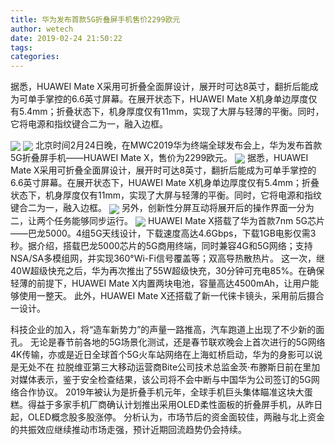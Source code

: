 ```yaml
---
title: 华为发布首款5G折叠屏手机售价2299欧元
author: wetech
date: 2019-02-24 21:50:22
tags: 
categories: 
---
```

据悉，HUAWEI Mate X采用可折叠全面屏设计，展开时可达8英寸，翻折后能成为可单手掌控的6.6英寸屏幕。在展开状态下，HUAWEI Mate X机身单边厚度仅有5.4mm；折叠状态下，机身厚度仅有11mm，实现了大屏与轻薄的平衡。同时，它将电源和指纹键合二为一，融入边框。
<!-- more -->
<img align="center" border="0" src="https://imgcdn.yicai.com/uppics/images/2019/02/c4571f6690b05c5801cde8138e632a05.jpg" />
<img align="center" border="0" src="https://imgcdn.yicai.com/uppics/images/2019/02/ed22fd3ab7a74d9bd5544aeb6a2dd76f.jpg" />
北京时间2月24日晚，在MWC2019华为终端全球发布会上，华为发布首款5G折叠屏手机——HUAWEI Mate X，售价为2299欧元。
<img align="center" border="0" src="https://imgcdn.yicai.com/uppics/images/2019/02/116e08044cb2cca717d9c720dc0ce371.jpg" />
据悉，HUAWEI Mate X采用可折叠全面屏设计，展开时可达8英寸，翻折后能成为可单手掌控的6.6英寸屏幕。在展开状态下，HUAWEI Mate X机身单边厚度仅有5.4mm；折叠状态下，机身厚度仅有11mm，实现了大屏与轻薄的平衡。同时，它将电源和指纹键合二为一，融入边框。
<img align="center" border="0" src="https://imgcdn.yicai.com/uppics/images/2019/02/9c80572b92f25f027d62b0a914dc3559.jpg" />
另外，创新性分屏互动将展开后的操作界面一分为二，让两个任务能够同步运行。
<img align="center" border="0" src="https://imgcdn.yicai.com/uppics/images/2019/02/6e9263e21775d329ddff092ef945ce8c.jpg" />
HUAWEI Mate X搭载了华为首款7nm 5G芯片——巴龙5000。4组5G天线设计，下载速度高达4.6Gbps，下载1GB电影仅需3秒。据介绍，搭载巴龙5000芯片的5G商用终端，同时兼容4G和5G网络；支持NSA/SA多模组网，并实现360°Wi-Fi信号覆盖等；双高导热散热片。
这一次，继40W超级快充之后，华为再次推出了55W超级快充，30分钟可充电85%。在确保轻薄的前提下，HUAWEI Mate X内置两块电池，容量高达4500mAh，让用户能够使用一整天。
此外，HUAWEI Mate X还搭载了新一代徕卡镜头，采用前后摄合一设计。
 
 
科技企业的加入，将“造车新势力”的声量一路推高，汽车跑道上出现了不少新的面孔。
无论是春节前各地的5G场景化测试，还是春节联欢晚会上首次进行的5G网络4K传输，亦或是近日全球首个5G火车站网络在上海虹桥启动，华为的身影可以说是无处不在
拉脱维亚第三大移动运营商Bite公司技术总监金茨·布滕斯日前在里加对媒体表示，鉴于安全检查结果，该公司将不会中断与中国华为公司签订的5G网络合作协议。
2019年被认为是折叠手机元年，全球手机巨头集体瞄准这块大蛋糕。得益于多家手机厂商确认计划推出采用OLED柔性面板的折叠屏手机，从昨日起，OLED概念股多股涨停。
分析认为，市场节后的资金面较佳，两融与北上资金的共振效应继续推动市场走强，预计近期回流趋势仍会持续。

